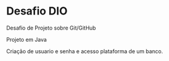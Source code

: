 # Desafio DIO
Desafio de Projeto sobre Git/GitHub

Projeto em Java

Criação de usuario e senha e acesso plataforma de um banco.
